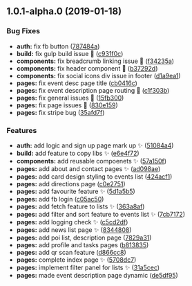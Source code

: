 <a name="1.0.1-alpha.0"></a>
## 1.0.1-alpha.0 (2019-01-18)


### Bug Fixes

* **auth:** fix fb button ([787484a](https://github.com/brionmario/wfwf-jquery-mobile-fe/commit/787484a))
* **build:** fix gulp build issue :bug: ([c931f0c](https://github.com/brionmario/wfwf-jquery-mobile-fe/commit/c931f0c))
* **components:**  fix breadcrumb linking issue :bug: ([f34235a](https://github.com/brionmario/wfwf-jquery-mobile-fe/commit/f34235a))
* **components:** fix header component :bug: ([b37292d](https://github.com/brionmario/wfwf-jquery-mobile-fe/commit/b37292d))
* **components:** fix social icons div issue in footer ([d1a9ea1](https://github.com/brionmario/wfwf-jquery-mobile-fe/commit/d1a9ea1))
* **pages:** fix event desc page title ([cb0416c](https://github.com/brionmario/wfwf-jquery-mobile-fe/commit/cb0416c))
* **pages:** fix event description page routing :bug: ([c1f303b](https://github.com/brionmario/wfwf-jquery-mobile-fe/commit/c1f303b))
* **pages:** fix general issues :bug: ([15fb300](https://github.com/brionmario/wfwf-jquery-mobile-fe/commit/15fb300))
* **pages:** fix page issues :bug: ([830e159](https://github.com/brionmario/wfwf-jquery-mobile-fe/commit/830e159))
* **pages:** fix stripe bug ([35afd7f](https://github.com/brionmario/wfwf-jquery-mobile-fe/commit/35afd7f))


### Features

* **auth:** add logic and sign up page mark up :sparkles: ([51084a4](https://github.com/brionmario/wfwf-jquery-mobile-fe/commit/51084a4))
* **build:** add feature to copy libs :sparkles: ([e6e4f72](https://github.com/brionmario/wfwf-jquery-mobile-fe/commit/e6e4f72))
* **components:** add reusable compoenets :sparkles: ([57a150f](https://github.com/brionmario/wfwf-jquery-mobile-fe/commit/57a150f))
* **pages:** add about and contact pages :sparkles: ([ad098ae](https://github.com/brionmario/wfwf-jquery-mobile-fe/commit/ad098ae))
* **pages:** add card design styling to events list ([424acf1](https://github.com/brionmario/wfwf-jquery-mobile-fe/commit/424acf1))
* **pages:** add directions page ([c0e2751](https://github.com/brionmario/wfwf-jquery-mobile-fe/commit/c0e2751))
* **pages:** add favourite feature :sparkles: ([5d1a5b5](https://github.com/brionmario/wfwf-jquery-mobile-fe/commit/5d1a5b5))
* **pages:** add fb login ([c05ac50](https://github.com/brionmario/wfwf-jquery-mobile-fe/commit/c05ac50))
* **pages:** add fetch feature to lists :sparkles: ([363a8af](https://github.com/brionmario/wfwf-jquery-mobile-fe/commit/363a8af))
* **pages:** add filter and sort feature to events list :sparkles: ([7cb7172](https://github.com/brionmario/wfwf-jquery-mobile-fe/commit/7cb7172))
* **pages:** add logging check :sparkles: ([c5cd2df](https://github.com/brionmario/wfwf-jquery-mobile-fe/commit/c5cd2df))
* **pages:** add news list page :sparkles: ([8344808](https://github.com/brionmario/wfwf-jquery-mobile-fe/commit/8344808))
* **pages:** add poi list, description page ([7829a31](https://github.com/brionmario/wfwf-jquery-mobile-fe/commit/7829a31))
* **pages:** add profile and tasks pages ([b813835](https://github.com/brionmario/wfwf-jquery-mobile-fe/commit/b813835))
* **pages:** add qr scan feature ([d866cc8](https://github.com/brionmario/wfwf-jquery-mobile-fe/commit/d866cc8))
* **pages:** complete index page :sparkles: ([5708dc7](https://github.com/brionmario/wfwf-jquery-mobile-fe/commit/5708dc7))
* **pages:** implement filter panel for lists :sparkles: ([31a5cec](https://github.com/brionmario/wfwf-jquery-mobile-fe/commit/31a5cec))
* **pages:** made event description page dynamic ([de5df95](https://github.com/brionmario/wfwf-jquery-mobile-fe/commit/de5df95))



